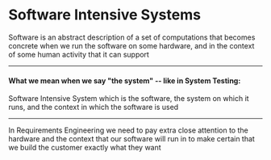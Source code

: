 # Software Intensive Systems

Software is an abstract description of a set of computations that becomes concrete when we run the software on some hardware, and in the context of some human activity that it can support

***

#### What we mean when we say "the system" -- like in System Testing:

Software Intensive System which is the software, the system on which it runs, and the context in which the software is used

***

In Requirements Engineering we need to pay extra close attention to the hardware and the context that our software will run in to make certain that we build the customer exactly what they want
